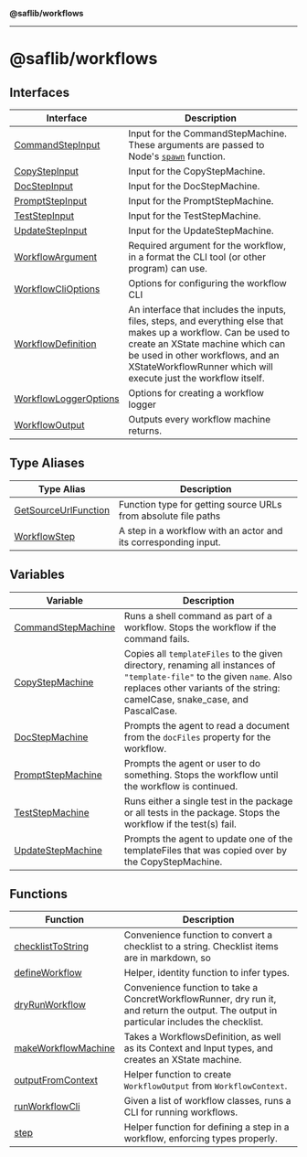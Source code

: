 **@saflib/workflows**

---

# @saflib/workflows

## Interfaces

| Interface                                                    | Description                                                                                                                                                                                                                                               |
| ------------------------------------------------------------ | --------------------------------------------------------------------------------------------------------------------------------------------------------------------------------------------------------------------------------------------------------- |
| [CommandStepInput](interfaces/CommandStepInput.md)           | Input for the CommandStepMachine. These arguments are passed to Node's [`spawn`](https://nodejs.org/api/child_process.html#child_processspawncommand-args-options) function.                                                                              |
| [CopyStepInput](interfaces/CopyStepInput.md)                 | Input for the CopyStepMachine.                                                                                                                                                                                                                            |
| [DocStepInput](interfaces/DocStepInput.md)                   | Input for the DocStepMachine.                                                                                                                                                                                                                             |
| [PromptStepInput](interfaces/PromptStepInput.md)             | Input for the PromptStepMachine.                                                                                                                                                                                                                          |
| [TestStepInput](interfaces/TestStepInput.md)                 | Input for the TestStepMachine.                                                                                                                                                                                                                            |
| [UpdateStepInput](interfaces/UpdateStepInput.md)             | Input for the UpdateStepMachine.                                                                                                                                                                                                                          |
| [WorkflowArgument](interfaces/WorkflowArgument.md)           | Required argument for the workflow, in a format the CLI tool (or other program) can use.                                                                                                                                                                  |
| [WorkflowCliOptions](interfaces/WorkflowCliOptions.md)       | Options for configuring the workflow CLI                                                                                                                                                                                                                  |
| [WorkflowDefinition](interfaces/WorkflowDefinition.md)       | An interface that includes the inputs, files, steps, and everything else that makes up a workflow. Can be used to create an XState machine which can be used in other workflows, and an XStateWorkflowRunner which will execute just the workflow itself. |
| [WorkflowLoggerOptions](interfaces/WorkflowLoggerOptions.md) | Options for creating a workflow logger                                                                                                                                                                                                                    |
| [WorkflowOutput](interfaces/WorkflowOutput.md)               | Outputs every workflow machine returns.                                                                                                                                                                                                                   |

## Type Aliases

| Type Alias                                                   | Description                                                     |
| ------------------------------------------------------------ | --------------------------------------------------------------- |
| [GetSourceUrlFunction](type-aliases/GetSourceUrlFunction.md) | Function type for getting source URLs from absolute file paths  |
| [WorkflowStep](type-aliases/WorkflowStep.md)                 | A step in a workflow with an actor and its corresponding input. |

## Variables

| Variable                                              | Description                                                                                                                                                                                            |
| ----------------------------------------------------- | ------------------------------------------------------------------------------------------------------------------------------------------------------------------------------------------------------ |
| [CommandStepMachine](variables/CommandStepMachine.md) | Runs a shell command as part of a workflow. Stops the workflow if the command fails.                                                                                                                   |
| [CopyStepMachine](variables/CopyStepMachine.md)       | Copies all `templateFiles` to the given directory, renaming all instances of `"template-file"` to the given `name`. Also replaces other variants of the string: camelCase, snake_case, and PascalCase. |
| [DocStepMachine](variables/DocStepMachine.md)         | Prompts the agent to read a document from the `docFiles` property for the workflow.                                                                                                                    |
| [PromptStepMachine](variables/PromptStepMachine.md)   | Prompts the agent or user to do something. Stops the workflow until the workflow is continued.                                                                                                         |
| [TestStepMachine](variables/TestStepMachine.md)       | Runs either a single test in the package or all tests in the package. Stops the workflow if the test(s) fail.                                                                                          |
| [UpdateStepMachine](variables/UpdateStepMachine.md)   | Prompts the agent to update one of the templateFiles that was copied over by the CopyStepMachine.                                                                                                      |

## Functions

| Function                                                | Description                                                                                                                               |
| ------------------------------------------------------- | ----------------------------------------------------------------------------------------------------------------------------------------- |
| [checklistToString](functions/checklistToString.md)     | Convenience function to convert a checklist to a string. Checklist items are in markdown, so                                              |
| [defineWorkflow](functions/defineWorkflow.md)           | Helper, identity function to infer types.                                                                                                 |
| [dryRunWorkflow](functions/dryRunWorkflow.md)           | Convenience function to take a ConcretWorkflowRunner, dry run it, and return the output. The output in particular includes the checklist. |
| [makeWorkflowMachine](functions/makeWorkflowMachine.md) | Takes a WorkflowsDefinition, as well as its Context and Input types, and creates an XState machine.                                       |
| [outputFromContext](functions/outputFromContext.md)     | Helper function to create `WorkflowOutput` from `WorkflowContext`.                                                                        |
| [runWorkflowCli](functions/runWorkflowCli.md)           | Given a list of workflow classes, runs a CLI for running workflows.                                                                       |
| [step](functions/step.md)                               | Helper function for defining a step in a workflow, enforcing types properly.                                                              |

